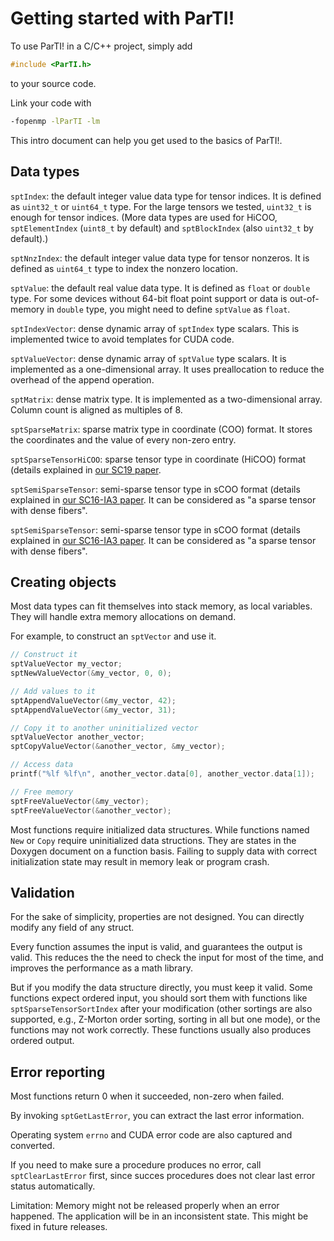 Getting started with ParTI!
===========================


To use ParTI! in a C/C++ project, simply add
```c
#include <ParTI.h>
```
to your source code.

Link your code with
```sh
-fopenmp -lParTI -lm
```

This intro document can help you get used to the basics of ParTI!.


Data types
----------

`sptIndex`: the default integer value data type for tensor indices. It is defined as `uint32_t` or `uint64_t` type. For the large tensors we tested, `uint32_t` is enough for tensor indices. (More data types are used for HiCOO, `sptElementIndex` (`uint8_t` by default) and `sptBlockIndex` (also `uint32_t` by default).)

`sptNnzIndex`: the default integer value data type for tensor nonzeros. It is defined as `uint64_t` type to index the nonzero location.

`sptValue`: the default real value data type. It is defined as `float` or `double` type. For some devices without 64-bit float point support or data is out-of-memory in `double` type, you might need to define `sptValue` as `float`.

`sptIndexVector`: dense dynamic array of `sptIndex` type scalars. This is implemented twice to avoid templates for CUDA code.

`sptValueVector`: dense dynamic array of `sptValue` type scalars. It is implemented as a one-dimensional array. It uses preallocation to reduce the overhead of the append operation.

`sptMatrix`: dense matrix type. It is implemented as a two-dimensional array. Column count is aligned as multiples of 8.

`sptSparseMatrix`: sparse matrix type in coordinate (COO) format. It stores the coordinates and the value of every non-zero entry.

`sptSparseTensorHiCOO`: sparse tensor type in coordinate (HiCOO) format (details explained in [our SC19 paper](http://fruitfly1026.github.io/static/files/sc18-li.pdf).

`sptSemiSparseTensor`: semi-sparse tensor type in sCOO format (details explained in [our SC16-IA3 paper](http://fruitfly1026.github.io/static/files/sc16-ia3.pdf). It can be considered as "a sparse tensor with dense fibers".

`sptSemiSparseTensor`: semi-sparse tensor type in sCOO format (details explained in [our SC16-IA3 paper](http://fruitfly1026.github.io/static/files/sc16-ia3.pdf). It can be considered as "a sparse tensor with dense fibers".


Creating objects
----------------

Most data types can fit themselves into stack memory, as local variables. They will handle extra memory allocations on demand.

For example, to construct an `sptVector` and use it.

```c
// Construct it
sptValueVector my_vector;
sptNewValueVector(&my_vector, 0, 0);

// Add values to it
sptAppendValueVector(&my_vector, 42);
sptAppendValueVector(&my_vector, 31);

// Copy it to another uninitialized vector
sptValueVector another_vector;
sptCopyValueVector(&another_vector, &my_vector);

// Access data
printf("%lf %lf\n", another_vector.data[0], another_vector.data[1]);

// Free memory
sptFreeValueVector(&my_vector);
sptFreeValueVector(&another_vector);
```

Most functions require initialized data structures. While functions named `New` or `Copy` require uninitialized data structions. They are states in the Doxygen document on a function basis. Failing to supply data with correct initialization state may result in memory leak or program crash.


Validation
----------

For the sake of simplicity, properties are not designed. You can directly modify any field of any struct.

Every function assumes the input is valid, and guarantees the output is valid. This reduces the the need to check the input for most of the time, and improves the performance as a math library.

But if you modify the data structure directly, you must keep it valid. Some functions expect ordered input, you should sort them with functions like `sptSparseTensorSortIndex` after your modification (other sortings are also supported, e.g., Z-Morton order sorting, sorting in all but one mode), or the functions may not work correctly. These functions usually also produces ordered output.


Error reporting
---------------

Most functions return 0 when it succeeded, non-zero when failed.

By invoking `sptGetLastError`, you can extract the last error information.

Operating system `errno` and CUDA error code are also captured and converted.

If you need to make sure a procedure produces no error, call `sptClearLastError` first, since succes procedures does not clear last error status automatically.

Limitation: Memory might not be released properly when an error happened. The application will be in an inconsistent state. This might be fixed in future releases.
